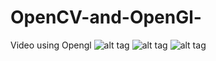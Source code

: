 # OpenCV-and-OpenGl-
Video using Opengl
![alt tag](http://imgur.com/UxExAL7.jpg)
![alt tag](http://imgur.com/iPOCtx7.jpg)
![alt tag](http://imgur.com/XmZOTln.jpg)

